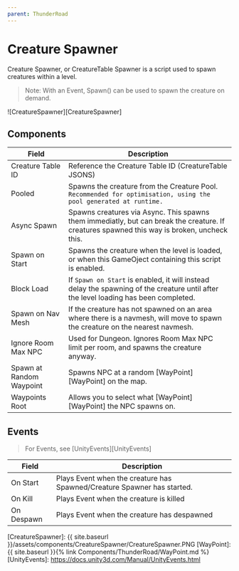 ```yaml
---
parent: ThunderRoad
---
```

# Creature Spawner

Creature Spawner, or CreatureTable Spawner is a script used to spawn creatures within a level. 

> Note: With an Event, Spawn() can be used to spawn the creature on demand.

![CreatureSpawner][CreatureSpawner]

## Components

| Field                       | Description
| ---                         | ---
| Creature Table ID           | Reference the Creature Table ID (CreatureTable JSONS)
| Pooled                      | Spawns the creature from the Creature Pool. `Recommended for optimisation, using the pool generated at runtime.`
| Async Spawn                 | Spawns creatures via Async. This spawns them immediatly, but can break the creature. If creatures spawned this way is broken, uncheck this.
| Spawn on Start              | Spawns the creature when the level is loaded, or when this GameOject containing this script is enabled.
| Block Load                  | If `Spawn on Start` is enabled, it will instead delay the spawning of the creature until after the level loading has been completed.
| Spawn on Nav Mesh           | If the creature has not spawned on an area where there is a navmesh, will move to spawn the creature on the nearest navmesh. 
| Ignore Room Max NPC         | Used for Dungeon. Ignores Room Max NPC limit per room, and spawns the creature anyway.
| Spawn at Random Waypoint    | Spawns NPC at a random [WayPoint][WayPoint] on the map.
| Waypoints Root              | Allows you to select what [WayPoint][WayPoint] the NPC spawns on.

## Events

> For Events, see [UnityEvents][UnityEvents]

| Field                       | Description
| ---                         | ---
| On Start                    | Plays Event when the creature has Spawned/Creature Spawner has started.
| On Kill                     | Plays Event when the creature is killed
| On Despawn                  | Plays Event when the creature has despawned

[CreatureSpawner]: {{ site.baseurl }}/assets/components/CreatureSpawner/CreatureSpawner.PNG
[WayPoint]: {{ site.baseurl }}{% link Components/ThunderRoad/WayPoint.md %}
[UnityEvents]: https://docs.unity3d.com/Manual/UnityEvents.html